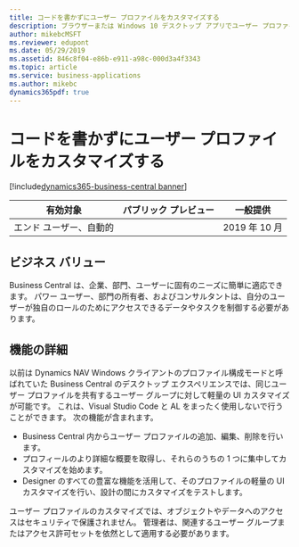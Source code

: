 ```yaml
---
title: コードを書かずにユーザー プロファイルをカスタマイズする
description: ブラウザーまたは Windows 10 デスクトップ アプリでユーザー プロファイルを追加およびカスタマイズします。
author: mikebcMSFT
ms.reviewer: edupont
ms.date: 05/29/2019
ms.assetid: 846c8f04-e86b-e911-a98c-000d3a4f3343
ms.topic: article
ms.service: business-applications
ms.author: mikebc
dynamics365pdf: true
---
```

# <a name="customize-a-user-profile-without-writing-code"></a>コードを書かずにユーザー プロファイルをカスタマイズする
[!include[dynamics365-business-central banner](../includes/dynamics365-business-central.md)]

| 有効対象    |  パブリック プレビュー | 一般提供 | 
| ---------- | ---------- |---------- |
|エンド ユーザー、自動的|| 2019 年 10 月|


## <a name="business-value"></a>ビジネス バリュー
<!-- bv start -->
Business Central は、企業、部門、ユーザーに固有のニーズに簡単に適応できます。 パワー ユーザー、部門の所有者、およびコンサルタントは、自分のユーザーが独自のロールのためにアクセスできるデータやタスクを制御する必要があります。
<!-- bv end -->



## <a name="feature-details"></a>機能の詳細
<!--feature detail start -->
以前は Dynamics NAV Windows クライアントのプロファイル構成モードと呼ばれていた Business Central のデスクトップ エクスペリエンスでは、同じユーザー プロファイルを共有するユーザー グループに対して軽量の UI カスタマイズが可能です。 これは、Visual Studio Code と AL をまったく使用しないで行うことができます。 次の機能が含まれます。

  - Business Central 内からユーザー プロファイルの追加、編集、削除を行います。  
  - プロフィールのより詳細な概要を取得し、それらのうちの 1 つに集中してカスタマイズを始めます。  
  - Designer のすべての豊富な機能を活用して、そのプロファイルの軽量の UI カスタマイズを行い、設計の間にカスタマイズをテストします。  

ユーザー プロファイルのカスタマイズでは、オブジェクトやデータへのアクセスはセキュリティで保護されません。 管理者は、関連するユーザー グループまたはアクセス許可セットを依然として適用する必要があります。
<!--feature detail end -->










